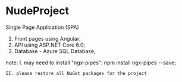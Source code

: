 # NudeProject

Single Page Application (SPA) 
  1. Front pages using Angular;
  2. API using ASP.NET Core 6.0;
  3. Database - Azure SQL Database;
  
  
  
  note: 
    I. may need to install "ngx-pipes": npm install ngx-pipes --save;
    
    II. please restore all NuGet packages for the project
